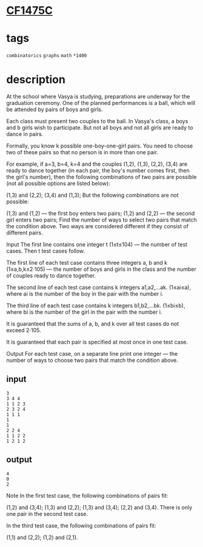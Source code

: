 # [CF1475C](https://codeforces.com/contest/1475/problem/C)

# tags
`combinatorics` `graphs` `math` `*1400`

# description
At the school where Vasya is studying, preparations are underway for the graduation ceremony. One of the planned performances is a ball, which will be attended by pairs of boys and girls.

Each class must present two couples to the ball. In Vasya's class, a boys and b girls wish to participate. But not all boys and not all girls are ready to dance in pairs.

Formally, you know k possible one-boy-one-girl pairs. You need to choose two of these pairs so that no person is in more than one pair.

For example, if a=3, b=4, k=4 and the couples (1,2), (1,3), (2,2), (3,4) are ready to dance together (in each pair, the boy's number comes first, then the girl's number), then the following combinations of two pairs are possible (not all possible options are listed below):

(1,3) and (2,2);
(3,4) and (1,3);
But the following combinations are not possible:

(1,3) and (1,2) — the first boy enters two pairs;
(1,2) and (2,2) — the second girl enters two pairs;
Find the number of ways to select two pairs that match the condition above. Two ways are considered different if they consist of different pairs.

Input
The first line contains one integer t (1≤t≤104) — the number of test cases. Then t test cases follow.

The first line of each test case contains three integers a, b and k (1≤a,b,k≤2⋅105) — the number of boys and girls in the class and the number of couples ready to dance together.

The second line of each test case contains k integers a1,a2,…ak. (1≤ai≤a), where ai is the number of the boy in the pair with the number i.

The third line of each test case contains k integers b1,b2,…bk. (1≤bi≤b), where bi is the number of the girl in the pair with the number i.

It is guaranteed that the sums of a, b, and k over all test cases do not exceed 2⋅105.

It is guaranteed that each pair is specified at most once in one test case.

Output
For each test case, on a separate line print one integer — the number of ways to choose two pairs that match the condition above.

## input
```
3
3 4 4
1 1 2 3
2 3 2 4
1 1 1
1
1
2 2 4
1 1 2 2
1 2 1 2
```

## output
```
4
0
2
```


Note
In the first test case, the following combinations of pairs fit:

(1,2) and (3,4);
(1,3) and (2,2);
(1,3) and (3,4);
(2,2) and (3,4).
There is only one pair in the second test case.

In the third test case, the following combinations of pairs fit:

(1,1) and (2,2);
(1,2) and (2,1).

